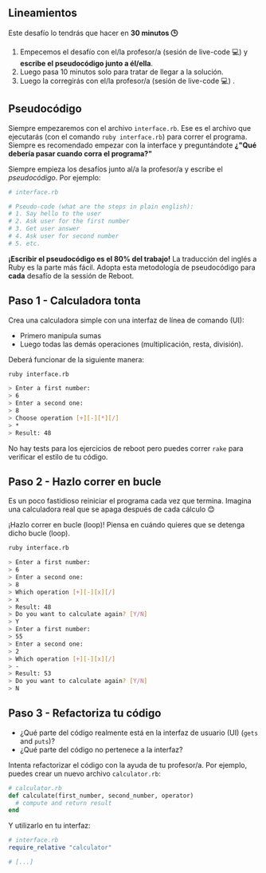 ## Lineamientos

Este desafío lo tendrás que hacer en **30 minutos 🕒**

1. Empecemos el desafío con el/la profesor/a (sesión de live-code 💻) y **escribe el pseudocódigo junto a él/ella**.
2. Luego pasa 10 minutos solo para tratar de llegar a la solución.
3. Luego la corregirás con el/la profesor/a (sesión de live-code 💻) .

## Pseudocódigo

Siempre empezaremos con el archivo `interface.rb`. Ese es el archivo que ejecutarás (con el comando `ruby interface.rb`) para correr el programa. Siempre es recomendado empezar con la interface y preguntándote **¿"Qué debería pasar cuando corra el programa?"**

Siempre empieza los desafíos junto al/a la profesor/a y escribe el *pseudocódigo*. Por ejemplo:

```ruby
# interface.rb

# Pseudo-code (what are the steps in plain english):
# 1. Say hello to the user
# 2. Ask user for the first number
# 3. Get user answer
# 4. Ask user for second number
# 5. etc.
```

**¡Escribir el pseudocódigo es el 80% del trabajo!** La traducción del inglés a Ruby es la parte más fácil. Adopta esta metodología de pseudocódigo para **cada** desafío de la sessión de Reboot.


## Paso 1 - Calculadora tonta

Crea una calculadora simple con una interfaz de línea de comando (UI):

- Primero manipula sumas
- Luego todas las demás operaciones (multiplicación, resta, división).

Deberá funcionar de la siguiente manera:

```bash
ruby interface.rb

> Enter a first number:
> 6
> Enter a second one:
> 8
> Choose operation [+][-][*][/]
> *
> Result: 48
```

No hay tests para los ejercicios de reboot pero puedes correr `rake` para verificar el estilo de tu código.

## Paso 2 - Hazlo correr en bucle

Es un poco fastidioso reiniciar el programa cada vez que termina. Imagina una calculadora real que se apaga después de cada cálculo 😊

¡Hazlo correr en bucle (loop)! Piensa en cuándo quieres que se detenga dicho bucle (loop).

```bash
ruby interface.rb

> Enter a first number:
> 6
> Enter a second one:
> 8
> Which operation [+][-][x][/]
> x
> Result: 48
> Do you want to calculate again? [Y/N]
> Y
> Enter a first number:
> 55
> Enter a second one:
> 2
> Which operation [+][-][x][/]
> -
> Result: 53
> Do you want to calculate again? [Y/N]
> N
```
## Paso 3 - Refactoriza tu código

- ¿Qué parte del código realmente está en la interfaz de usuario (UI) (`gets` and `puts`)?
- ¿Qué parte del código no pertenece a la interfaz?

Intenta refactorizar el código con la ayuda de tu profesor/a. Por ejemplo, puedes crear un nuevo archivo `calculator.rb`:

```ruby
# calculator.rb
def calculate(first_number, second_number, operator)
  # compute and return result
end
```

Y utilizarlo en tu interfaz:

```ruby
# interface.rb
require_relative "calculator"

# [...]
```
